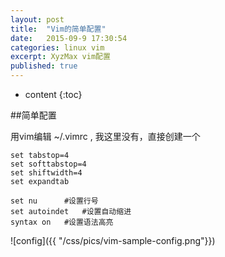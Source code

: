 ```yaml
---
layout: post
title:  "Vim的简单配置"
date:   2015-09-9 17:30:54
categories: linux vim
excerpt: XyzMax vim配置
published: true
---
```


* content
{:toc}


##简单配置

用vim编辑 ~/.vimrc , 我这里没有，直接创建一个

	set tabstop=4
	set softtabstop=4
	set shiftwidth=4
	set expandtab

	set nu		#设置行号
	set autoindet	#设置自动缩进
	syntax on 	#设置语法高亮

![config]({{ "/css/pics/vim-sample-config.png"}})